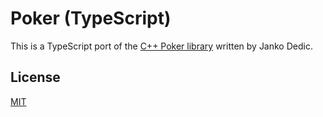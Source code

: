 # Poker (TypeScript)
This is a TypeScript port of the [C++ Poker library](https://github.com/JankoDedic/poker) written by Janko Dedic.

## License
[MIT](LICENSE)